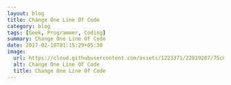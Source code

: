 ```yaml
---
layout: blog
title: Change One Line Of Code
category: blog
tags: [Geek, Programmer, Coding]  
summary: Change One Line Of Code
date: 2017-02-10T01:15:29+05:30
image:
  url: https://cloud.githubusercontent.com/assets/1223371/22819287/75c818d0-ef97-11e6-8afe-10b98d13bcd3.gif
  alt: Change One Line Of Code
  title: Change One Line Of Code
---
```


